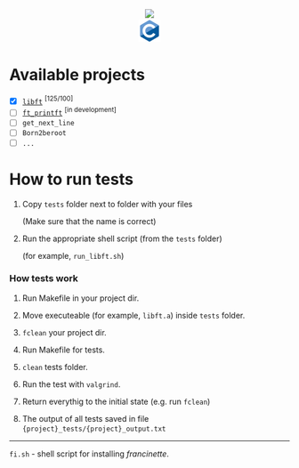 
<div id="header" align="center">
  <a href="https://42berlin.de">
    <img src="https://imgs.search.brave.com/jpNXMdgJ3R9pu-9uya0UyEx_CnxTifc_RwYrFaxBQug/rs:fit:860:0:0/g:ce/aHR0cHM6Ly91cGxv/YWQud2lraW1lZGlh/Lm9yZy93aWtpcGVk/aWEvY29tbW9ucy84/LzhkLzQyX0xvZ28u/c3Zn.svg" width="150"/>
  </a>
</div>

<div align="center">
  <a href="https://www.cprogramming.com/" target="_blank" rel="noreferrer"> <img src="https://raw.githubusercontent.com/devicons/devicon/master/icons/c/c-original.svg" alt="The Language of Gods" width="40" height="40"/> </a>
</div>

# Available projects

- [x] [`libft`](https://github.com/tesla33io/42curriculum/tree/main/libft) <sup>\[125/100\]</sup>
- [ ] [`ft_printft`](https://github.com/tesla33io/42curriculum/tree/main/ft_pintf) <sup>\[in development\]</sup>
- [ ] `get_next_line`
- [ ] `Born2beroot`
- [ ] `...`

# How to run tests

1. Copy `tests` folder next to folder with your files

    (Make sure that the name is correct)

2. Run the appropriate shell script (from the `tests` folder)

    (for example, `run_libft.sh`)

### How tests work

1. Run Makefile in your project dir.

2. Move executeable (for example, `libft.a`) inside `tests` folder.

3. `fclean` your project dir.

4. Run Makefile for tests.

5. `clean` tests folder.

6. Run the test with `valgrind`.

7. Return everythig to the initial state (e.g. run `fclean`)

8. The output of all tests saved in file `{project}_tests/{project}_output.txt`

---

`fi.sh` - shell script for installing _francinette_.
